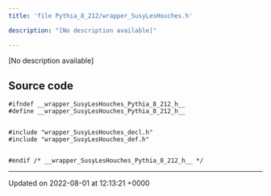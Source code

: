 ```yaml
---
title: 'file Pythia_8_212/wrapper_SusyLesHouches.h'

description: "[No description available]"

---
```







[No description available]




## Source code

```
#ifndef __wrapper_SusyLesHouches_Pythia_8_212_h__
#define __wrapper_SusyLesHouches_Pythia_8_212_h__


#include "wrapper_SusyLesHouches_decl.h"
#include "wrapper_SusyLesHouches_def.h"


#endif /* __wrapper_SusyLesHouches_Pythia_8_212_h__ */
```


-------------------------------

Updated on 2022-08-01 at 12:13:21 +0000
